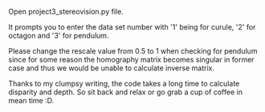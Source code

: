 Open project3_stereovision.py file.

It prompts you to enter the data set number with '1' being for curule, '2' for octagon and '3' for pendulum.

Please change the rescale value from 0.5 to 1 when checking for pendulum since for some reason the homography matrix becomes singular in former case and thus we would be unable to calculate inverse matrix.

Thanks to my clumpsy writing, the code takes a long time to calculate disparity and depth. So sit back and relax or go grab a cup of coffee in mean time :D.


